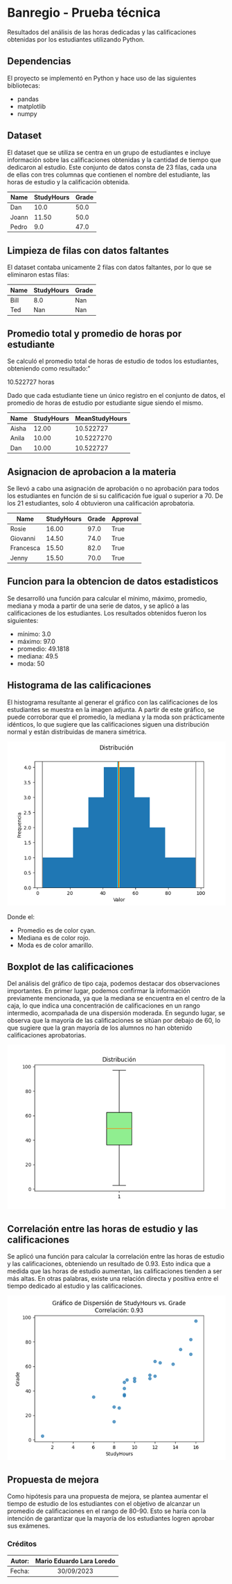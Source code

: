 # Banregio - Prueba técnica

Resultados del análisis de las horas dedicadas y las calificaciones obtenidas por los estudiantes utilizando Python.

## Dependencias

El proyecto se implementó en Python y hace uso de las siguientes bibliotecas:

* pandas
* matplotlib
* numpy

## Dataset

El dataset que se utiliza se centra en un grupo de estudiantes e incluye información sobre las calificaciones obtenidas y la cantidad de tiempo que dedicaron al estudio. Este conjunto de datos consta de 23 filas, cada una de ellas con tres columnas que contienen el nombre del estudiante, las horas de estudio y la calificación obtenida.

| Name | StudyHours | Grade |
| ------------- | ------------- | ------------- |
| Dan | 10.0 | 50.0 |
| Joann | 11.50 | 50.0 |
| Pedro | 9.0 | 47.0 |

## Limpieza de filas con datos faltantes

El dataset contaba unicamente 2 filas con datos faltantes, por lo que se eliminaron estas filas:

| Name | StudyHours | Grade |
| ------------- | ------------- | ------------- |
| Bill | 8.0 | Nan |
| Ted | Nan | Nan |

## Promedio total y promedio de horas por estudiante

Se calculó el promedio total de horas de estudio de todos los estudiantes, obteniendo como resultado:"

10.522727 horas 

Dado que cada estudiante tiene un único registro en el conjunto de datos, el promedio de horas de estudio por estudiante sigue siendo el mismo.

| Name | StudyHours | MeanStudyHours |
| ------------- | ------------- | ------------- |
| Aisha | 12.00 | 10.522727 |
| Anila | 10.00 | 10.5227270 |
| Dan | 10.00 | 10.522727 |

## Asignacion de aprobacion a la materia

Se llevó a cabo una asignación de aprobación o no aprobación para todos los estudiantes en función de si su calificación fue igual o superior a 70. De los 21 estudiantes, solo 4 obtuvieron una calificación aprobatoria.

| Name | StudyHours | Grade | Approval |
| ------------- | ------------- | ------------- | ------------- |
| Rosie | 16.00 | 97.0 | True |
| Giovanni | 14.50 | 74.0 | True |
| Francesca | 15.50 | 82.0 | True |
| Jenny | 15.50 | 70.0 | True |

## Funcion para la obtencion de datos estadisticos

Se desarrolló una función para calcular el mínimo, máximo, promedio, mediana y moda a partir de una serie de datos, y se aplicó a las calificaciones de los estudiantes. Los resultados obtenidos fueron los siguientes:

* mínimo: 3.0
* máximo: 97.0 
* promedio: 49.1818
* mediana: 49.5
* moda: 50

## Histograma de las calificaciones

El histograma resultante al generar el gráfico con las calificaciones de los estudiantes se muestra en la imagen adjunta. A partir de este gráfico, se puede corroborar que el promedio, la mediana y la moda son prácticamente idénticos, lo que sugiere que las calificaciones siguen una distribución normal y están distribuidas de manera simétrica.

![histograma](./imgs/histograma.png)

Donde el:

* Promedio es de color cyan.
* Mediana es de color rojo.
* Moda es de color amarillo.

## Boxplot de las calificaciones

Del análisis del gráfico de tipo caja, podemos destacar dos observaciones importantes. En primer lugar, podemos confirmar la información previamente mencionada, ya que la mediana se encuentra en el centro de la caja, lo que indica una concentración de calificaciones en un rango intermedio, acompañada de una dispersión moderada. En segundo lugar, se observa que la mayoría de las calificaciones se sitúan por debajo de 60, lo que sugiere que la gran mayoría de los alumnos no han obtenido calificaciones aprobatorias.

![Boxplot](./imgs/boxplot.png)

## Correlación entre las horas de estudio y las calificaciones

Se aplicó una función para calcular la correlación entre las horas de estudio y las calificaciones, obteniendo un resultado de 0.93. Esto indica que a medida que las horas de estudio aumentan, las calificaciones tienden a ser más altas. En otras palabras, existe una relación directa y positiva entre el tiempo dedicado al estudio y las calificaciones.

![Scatter](./imgs/correlation.png)

## Propuesta de mejora

Como hipótesis para una propuesta de mejora, se plantea aumentar el tiempo de estudio de los estudiantes con el objetivo de alcanzar un promedio de calificaciones en el rango de 80-90. Esto se haría con la intención de garantizar que la mayoría de los estudiantes logren aprobar sus exámenes.

### Créditos

|Autor:|Mario Eduardo Lara Loredo|
|:---: |:---:|
|Fecha:|30/09/2023|